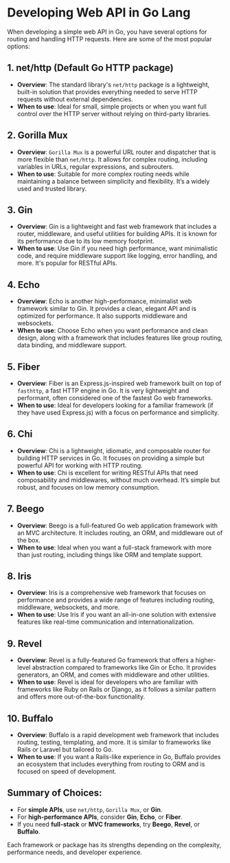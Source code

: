 # Developing Web API in Go Lang

When developing a simple web API in Go, you have several options for routing and handling HTTP requests. Here are some of the most popular options:

## 1. **net/http (Default Go HTTP package)**

- **Overview**: The standard library's `net/http` package is a lightweight, built-in solution that provides everything needed to serve HTTP requests without external dependencies.
- **When to use**: Ideal for small, simple projects or when you want full control over the HTTP server without relying on third-party libraries.

## 2. **Gorilla Mux**

- **Overview**: `Gorilla Mux` is a powerful URL router and dispatcher that is more flexible than `net/http`. It allows for complex routing, including variables in URLs, regular expressions, and subrouters.
- **When to use**: Suitable for more complex routing needs while maintaining a balance between simplicity and flexibility. It’s a widely used and trusted library.

## 3. **Gin**

- **Overview**: Gin is a lightweight and fast web framework that includes a router, middleware, and useful utilities for building APIs. It is known for its performance due to its low memory footprint.
- **When to use**: Use Gin if you need high performance, want minimalistic code, and require middleware support like logging, error handling, and more. It's popular for RESTful APIs.

## 4. **Echo**

- **Overview**: Echo is another high-performance, minimalist web framework similar to Gin. It provides a clean, elegant API and is optimized for performance. It also supports middleware and websockets.
- **When to use**: Choose Echo when you want performance and clean design, along with a framework that includes features like group routing, data binding, and middleware support.

## 5. **Fiber**

- **Overview**: Fiber is an Express.js-inspired web framework built on top of `fasthttp`, a fast HTTP engine in Go. It is very lightweight and performant, often considered one of the fastest Go web frameworks.
- **When to use**: Ideal for developers looking for a familiar framework (if they have used Express.js) with a focus on performance and simplicity.

## 6. **Chi**

- **Overview**: Chi is a lightweight, idiomatic, and composable router for building HTTP services in Go. It focuses on providing a simple but powerful API for working with HTTP routing.
- **When to use**: Chi is excellent for writing RESTful APIs that need composability and middlewares, without much overhead. It’s simple but robust, and focuses on low memory consumption.

## 7. **Beego**

- **Overview**: Beego is a full-featured Go web application framework with an MVC architecture. It includes routing, an ORM, and middleware out of the box.
- **When to use**: Ideal when you want a full-stack framework with more than just routing, including things like ORM and template support.

## 8. **Iris**

- **Overview**: Iris is a comprehensive web framework that focuses on performance and provides a wide range of features including routing, middleware, websockets, and more.
- **When to use**: Use Iris if you want an all-in-one solution with extensive features like real-time communication and internationalization.

## 9. **Revel**

- **Overview**: Revel is a fully-featured Go framework that offers a higher-level abstraction compared to frameworks like Gin or Echo. It provides generators, an ORM, and comes with middleware and other utilities.
- **When to use**: Revel is ideal for developers who are familiar with frameworks like Ruby on Rails or Django, as it follows a similar pattern and offers more out-of-the-box functionality.

## 10. **Buffalo**

- **Overview**: Buffalo is a rapid development web framework that includes routing, testing, templating, and more. It is similar to frameworks like Rails or Laravel but tailored to Go.
- **When to use**: If you want a Rails-like experience in Go, Buffalo provides an ecosystem that includes everything from routing to ORM and is focused on speed of development.

## Summary of Choices:

- For **simple APIs**, use `net/http`, `Gorilla Mux`, or **Gin**.
- For **high-performance APIs**, consider **Gin**, **Echo**, or **Fiber**.
- If you need **full-stack** or **MVC frameworks**, try **Beego**, **Revel**, or **Buffalo**.

Each framework or package has its strengths depending on the complexity, performance needs, and developer experience.
